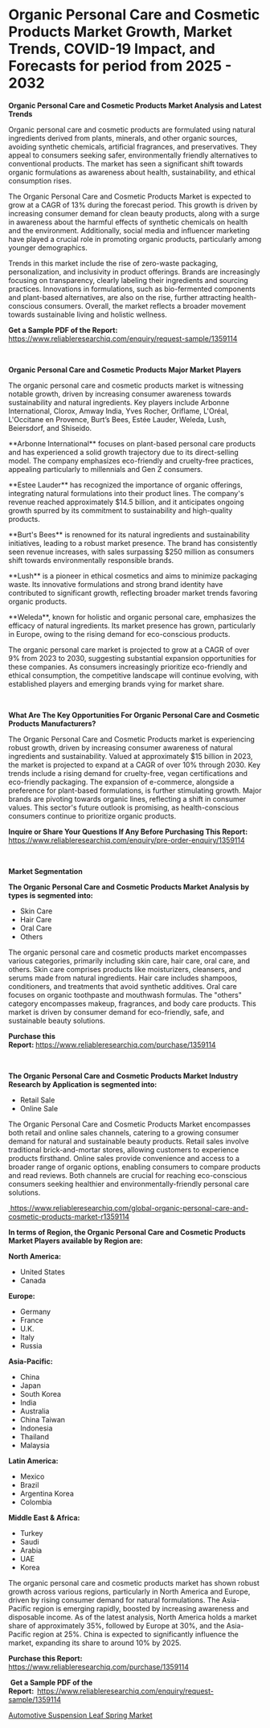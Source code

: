 <p><h1>Organic Personal Care and Cosmetic Products Market Growth, Market Trends, COVID-19 Impact, and Forecasts for period from 2025 - 2032</h1></p><p><strong>Organic Personal Care and Cosmetic Products Market Analysis and Latest Trends</strong></p>
<p><p>Organic personal care and cosmetic products are formulated using natural ingredients derived from plants, minerals, and other organic sources, avoiding synthetic chemicals, artificial fragrances, and preservatives. They appeal to consumers seeking safer, environmentally friendly alternatives to conventional products. The market has seen a significant shift towards organic formulations as awareness about health, sustainability, and ethical consumption rises.</p><p>The Organic Personal Care and Cosmetic Products Market is expected to grow at a CAGR of 13% during the forecast period. This growth is driven by increasing consumer demand for clean beauty products, along with a surge in awareness about the harmful effects of synthetic chemicals on health and the environment. Additionally, social media and influencer marketing have played a crucial role in promoting organic products, particularly among younger demographics.</p><p>Trends in this market include the rise of zero-waste packaging, personalization, and inclusivity in product offerings. Brands are increasingly focusing on transparency, clearly labeling their ingredients and sourcing practices. Innovations in formulations, such as bio-fermented components and plant-based alternatives, are also on the rise, further attracting health-conscious consumers. Overall, the market reflects a broader movement towards sustainable living and holistic wellness.</p></p>
<p><strong>Get a Sample PDF of the Report:&nbsp;</strong> <a href="https://www.reliableresearchiq.com/enquiry/request-sample/1359114?utm_campaign=3202&utm_medium=2&utm_source=Github&utm_content=ia&utm_term=22032025&utm_id=organic-personal-care-and-cosmetic-products">https://www.reliableresearchiq.com/enquiry/request-sample/1359114</a></p>
<p>&nbsp;</p>
<p><strong>Organic Personal Care and Cosmetic Products Major Market Players</strong></p>
<p><p>The organic personal care and cosmetic products market is witnessing notable growth, driven by increasing consumer awareness towards sustainability and natural ingredients. Key players include Arbonne International, Clorox, Amway India, Yves Rocher, Oriflame, L'Oréal, L'Occitane en Provence, Burt’s Bees, Estée Lauder, Weleda, Lush, Beiersdorf, and Shiseido.</p><p>**Arbonne International** focuses on plant-based personal care products and has experienced a solid growth trajectory due to its direct-selling model. The company emphasizes eco-friendly and cruelty-free practices, appealing particularly to millennials and Gen Z consumers.</p><p>**Estee Lauder** has recognized the importance of organic offerings, integrating natural formulations into their product lines. The company's revenue reached approximately $14.5 billion, and it anticipates ongoing growth spurred by its commitment to sustainability and high-quality products.</p><p>**Burt's Bees** is renowned for its natural ingredients and sustainability initiatives, leading to a robust market presence. The brand has consistently seen revenue increases, with sales surpassing $250 million as consumers shift towards environmentally responsible brands.</p><p>**Lush** is a pioneer in ethical cosmetics and aims to minimize packaging waste. Its innovative formulations and strong brand identity have contributed to significant growth, reflecting broader market trends favoring organic products.</p><p>**Weleda**, known for holistic and organic personal care, emphasizes the efficacy of natural ingredients. Its market presence has grown, particularly in Europe, owing to the rising demand for eco-conscious products.</p><p>The organic personal care market is projected to grow at a CAGR of over 9% from 2023 to 2030, suggesting substantial expansion opportunities for these companies. As consumers increasingly prioritize eco-friendly and ethical consumption, the competitive landscape will continue evolving, with established players and emerging brands vying for market share.</p></p>
<p>&nbsp;</p>
<p><strong>What Are The Key Opportunities For Organic Personal Care and Cosmetic Products Manufacturers?</strong></p>
<p><p>The Organic Personal Care and Cosmetic Products market is experiencing robust growth, driven by increasing consumer awareness of natural ingredients and sustainability. Valued at approximately $15 billion in 2023, the market is projected to expand at a CAGR of over 10% through 2030. Key trends include a rising demand for cruelty-free, vegan certifications and eco-friendly packaging. The expansion of e-commerce, alongside a preference for plant-based formulations, is further stimulating growth. Major brands are pivoting towards organic lines, reflecting a shift in consumer values. This sector's future outlook is promising, as health-conscious consumers continue to prioritize organic products.</p></p>
<p><strong>Inquire or Share Your Questions If Any Before Purchasing This Report:</strong> <a href="https://www.reliableresearchiq.com/enquiry/pre-order-enquiry/1359114?utm_campaign=3202&utm_medium=2&utm_source=Github&utm_content=ia&utm_term=22032025&utm_id=organic-personal-care-and-cosmetic-products">https://www.reliableresearchiq.com/enquiry/pre-order-enquiry/1359114</a></p>
<p>&nbsp;</p>
<p><strong>Market Segmentation</strong></p>
<p><strong>The Organic Personal Care and Cosmetic Products Market Analysis by types is segmented into:</strong></p>
<p><ul><li>Skin Care</li><li>Hair Care</li><li>Oral Care</li><li>Others</li></ul></p>
<p><p>The organic personal care and cosmetic products market encompasses various categories, primarily including skin care, hair care, oral care, and others. Skin care comprises products like moisturizers, cleansers, and serums made from natural ingredients. Hair care includes shampoos, conditioners, and treatments that avoid synthetic additives. Oral care focuses on organic toothpaste and mouthwash formulas. The "others" category encompasses makeup, fragrances, and body care products. This market is driven by consumer demand for eco-friendly, safe, and sustainable beauty solutions.</p></p>
<p><strong>Purchase this Report:&nbsp;</strong><a href="https://www.reliableresearchiq.com/purchase/1359114?utm_campaign=3202&utm_medium=2&utm_source=Github&utm_content=ia&utm_term=22032025&utm_id=organic-personal-care-and-cosmetic-products">https://www.reliableresearchiq.com/purchase/1359114</a></p>
<p>&nbsp;</p>
<p><strong>The Organic Personal Care and Cosmetic Products Market Industry Research by Application is segmented into:</strong></p>
<p><ul><li>Retail Sale</li><li>Online Sale</li></ul></p>
<p><p>The Organic Personal Care and Cosmetic Products Market encompasses both retail and online sales channels, catering to a growing consumer demand for natural and sustainable beauty products. Retail sales involve traditional brick-and-mortar stores, allowing customers to experience products firsthand. Online sales provide convenience and access to a broader range of organic options, enabling consumers to compare products and read reviews. Both channels are crucial for reaching eco-conscious consumers seeking healthier and environmentally-friendly personal care solutions.</p></p>
<p><a href="https://www.reliableresearchiq.com/global-organic-personal-care-and-cosmetic-products-market-r1359114?utm_campaign=3202&utm_medium=2&utm_source=Github&utm_content=ia&utm_term=22032025&utm_id=organic-personal-care-and-cosmetic-products">&nbsp;https://www.reliableresearchiq.com/global-organic-personal-care-and-cosmetic-products-market-r1359114</a></p>
<p><strong>In terms of Region, the Organic Personal Care and Cosmetic Products Market Players available by Region are:</strong></p>
<p>
    <p> <strong> North America: </strong>
        <ul>
            <li>United States</li>
            <li>Canada</li>
        </ul>
        </p> 
    <p> <strong> Europe: </strong>
        <ul>
            <li>Germany</li>
            <li>France</li>
            <li>U.K.</li>
            <li>Italy</li>
            <li>Russia</li>
        </ul>
        </p> 
    <p> <strong> Asia-Pacific: </strong>
        <ul>
            <li>China</li>
            <li>Japan</li>
            <li>South Korea</li>
            <li>India</li>
            <li>Australia</li>
            <li>China Taiwan</li>
            <li>Indonesia</li>
            <li>Thailand</li>
            <li>Malaysia</li>
        </ul>
        </p> 
    <p> <strong> Latin America: </strong>
        <ul>
            <li>Mexico</li>
            <li>Brazil</li>
            <li>Argentina Korea</li>
            <li>Colombia</li>
        </ul>
        </p> 
    <p> <strong> Middle East & Africa: </strong>
        <ul>
            <li>Turkey</li>
            <li>Saudi</li>
            <li>Arabia</li>
            <li>UAE</li>
            <li>Korea</li>
        </ul>
    </p>
    </p>
<p><p>The organic personal care and cosmetic products market has shown robust growth across various regions, particularly in North America and Europe, driven by rising consumer demand for natural formulations. The Asia-Pacific region is emerging rapidly, boosted by increasing awareness and disposable income. As of the latest analysis, North America holds a market share of approximately 35%, followed by Europe at 30%, and the Asia-Pacific region at 25%. China is expected to significantly influence the market, expanding its share to around 10% by 2025.</p></p>
<p><strong>Purchase this Report: </strong><a href="https://www.reliableresearchiq.com/purchase/1359114?utm_campaign=3202&utm_medium=2&utm_source=Github&utm_content=ia&utm_term=22032025&utm_id=organic-personal-care-and-cosmetic-products">https://www.reliableresearchiq.com/purchase/1359114</a></p>
<p>&nbsp;<strong>Get a Sample PDF of the Report:&nbsp;&nbsp;</strong><a href="https://www.reliableresearchiq.com/enquiry/request-sample/1359114?utm_campaign=3202&utm_medium=2&utm_source=Github&utm_content=ia&utm_term=22032025&utm_id=organic-personal-care-and-cosmetic-products">https://www.reliableresearchiq.com/enquiry/request-sample/1359114</a></p>
<p><strong></strong></p>
<p><p><a href="https://github.com/rianttegang/Market-Research-Report-List-1/blob/main/automotive-suspension-leaf-spring-market.md?utm_campaign=3202&utm_medium=2&utm_source=Github&utm_content=ia&utm_term=22032025&utm_id=organic-personal-care-and-cosmetic-products">Automotive Suspension Leaf Spring Market</a></p></p>